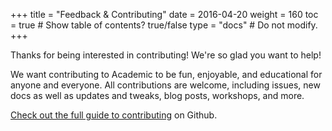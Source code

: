 +++
title = "Feedback & Contributing"
date = 2016-04-20
weight = 160
toc = true  # Show table of contents? true/false
type = "docs"  # Do not modify.
+++

Thanks for being interested in contributing! We're so glad you want to help!

We want contributing to Academic to be fun, enjoyable, and educational for anyone and everyone. All contributions are welcome, including issues, new docs as well as updates and tweaks, blog posts, workshops, and more.

[Check out the full guide to contributing](https://github.com/gcushen/hugo-academic/blob/master/.github/contributing.md) on Github.
